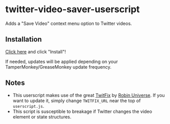 # twitter-video-saver-userscript
Adds a "Save Video" context menu option to Twitter videos.

## Installation
[Click here](https://raw.githubusercontent.com/FlyingSixtySix/twitter-video-saver/main/twitter-video-saver.user.js) and click "Install"!

If needed, updates will be applied depending on your TamperMonkey/GreaseMonkey update frequency.

## Notes
- This userscript makes use of the great [TwitFix](https://github.com/robinuniverse/twitfix) by [Robin Universe](https://github.com/robinuniverse).
If you want to update it, simply change `TWITFIX_URL` near the top of `userscript.js`.
- This script is susceptible to breakage if Twitter changes the video element or state structures.
